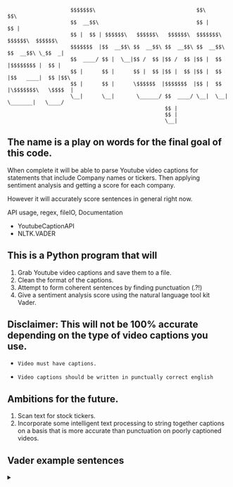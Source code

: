  


                        $$$$$$$\                                $$\                   $$\     
                        $$  __$$\                               $$ |                  $$ |    
                        $$ |  $$ | $$$$$$\   $$$$$$\   $$$$$$\  $$$$$$$\   $$$$$$\  $$$$$$\   
                        $$$$$$$  |$$  __$$\ $$  __$$\ $$  __$$\ $$  __$$\ $$  __$$\ \_$$  _|  
                        $$  ____/ $$ |  \__|$$ /  $$ |$$ /  $$ |$$ |  $$ |$$$$$$$$ |  $$ |    
                        $$ |      $$ |      $$ |  $$ |$$ |  $$ |$$ |  $$ |$$   ____|  $$ |$$\ 
                        $$ |      $$ |      \$$$$$$  |$$$$$$$  |$$ |  $$ |\$$$$$$$\   \$$$$  |
                        \__|      \__|       \______/ $$  ____/ \__|  \__| \_______|   \____/ 
                                                      $$ |                                    
                                                      $$ |                                    
                                                      \__|                                    
 
## The name is a play on words for the final goal of this code. 
When complete it will be able to parse Youtube video captions for statements that include Company names or tickers. 
Then applying sentiment analysis and getting a score for each company.

However it will accurately score sentences in general right now. 


API usage, regex, fileIO, Documentation
- YoutubeCaptionAPI
- NLTK.VADER


## This is a Python program that  will 
1. Grab Youtube video captions and save them to a file. 
2. Clean the format of the captions. 
3. Attempt to form coherent sentences by finding punctuation (.?!) 
4. Give a sentiment analysis score using the natural language tool kit Vader. 

## Disclaimer: This will not be 100% accurate depending on the type of video captions you use. 
-     Video must have captions. 
-     Video captions should be written in punctually correct english



## Ambitions for the future. 
1. Scan text for stock tickers. 
2. Incorporate some intelligent text processing to string together captions on a basis that is more accurate than punctuation on poorly captioned videos.



## Vader example sentences
<details><summary></summary>

-    "VADER is smart, handsome, and funny.", # positive sentence example
-    "VADER is smart, handsome, and funny!", # punctuation emphasis handled correctly (sentiment intensity adjusted)
-    "VADER is very smart, handsome, and funny.",  # booster words handled correctly (sentiment intensity adjusted)
-    "VADER is VERY SMART, handsome, and FUNNY.",  # emphasis for ALLCAPS handled
-    "VADER is VERY SMART, handsome, and FUNNY!!!",# combination of signals - VADER appropriately adjusts intensity
-    "VADER is VERY SMART, really handsome, and INCREDIBLY FUNNY!!!",# booster words & punctuation make this close to ceiling for score
-    "The book was good.",         # positive sentence
-    "The book was kind of good.", # qualified positive sentence is handled correctly (intensity adjusted)
-    "The plot was good, but the characters are uncompelling and the dialog is not great.", # mixed negation sentence
-    "A really bad, horrible book.",       # negative sentence with booster words
-    "At least it isn't a horrible book.", # negated negative sentence with contraction
-    ":) and :D",     # emoticons handled
-    "",              # an empty string is correctly handled
-    "Today sux",     #  negative slang handled
-    "Today sux!",    #  negative slang with punctuation emphasis handled
-    "Today SUX!",    #  negative slang with capitalization emphasis
-    "Today kinda sux! But I'll get by, lol" # mixed sentiment example with slang and constrastive conjunction "but"
 </details>
